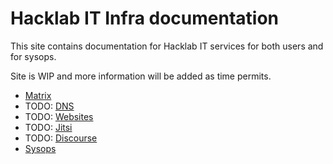 # Hacklab IT Infra documentation

This site contains documentation for Hacklab IT services for both users and for sysops.

Site is WIP and more information will be added as time permits.

* [Matrix](/matrix/general.html)
* TODO: [DNS](/dns/general.html)
* TODO: [Websites](/websites/general.html)
* TODO: [Jitsi](/jitsi/general.html)
* TODO: [Discourse](/websites/general.html)
* [Sysops](/sysops/general.html)